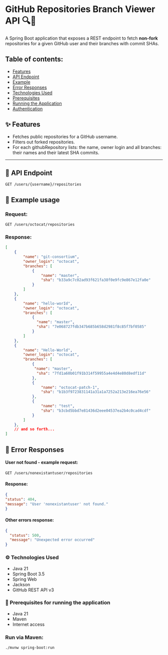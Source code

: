# GitHub Repositories Branch Viewer API 🔍🐙

A Spring Boot application that exposes a REST endpoint to fetch **non-fork** repositories for a given GitHub user and their branches with commit SHAs.


Table of contents:
---
- [Features](#features)
- [API Endpoint](#api-endpoint)
- [Example](#example)
- [Error Responses](#error-responses)
- [Technologies Used](#technologies-used)
- [Prerequisites](#prerequisites-for-running-the-application)
- [Running the Application](#run-via-maven)
- [Authentication](#authentication)

## ✨ Features

- Fetches public repositories for a GitHub username.
- Filters out forked repositories.
- For each githubRepository lists:
  the name, owner login and all branches: their names and their latest SHA commits.

---

## 🔗 API Endpoint

```http
GET /users/{username}/repositories
```

## 🧠 Example usage

### Request:

```http
GET /users/octocat/repositories
```


### Response:
```json
[
    {
        "name": "git-consortium",
        "owner_login": "octocat",
        "branches": [
            {
                "name": "master",
                "sha": "b33a9c7c02ad93f621fa38f0e9fc9e867e12fa0e"
            }
        ]
    },
    {
        "name": "hello-worId",
        "owner_login": "octocat",
        "branches": [
            {
              "name": "master",
              "sha": "7e068727fdb347b685b658d2981f8c85f7bf0585"
            }
        ]
    },
    {
        "name": "Hello-World",
        "owner_login": "octocat",
        "branches": [
            {
             "name": "master",
              "sha": "7fd1a60b01f91b314f59955a4e4d4e80d8edf11d"
            },
            {
                "name": "octocat-patch-1",
                "sha": "b1b3f9723831141a31a1a7252a213e216ea76e56"
            },
            {
                "name": "test",
                "sha": "b3cbd5bbd7e81436d2eee04537ea2b4c0cad4cdf"
            }
        ]
    },
    // and so forth...
]
```

## 🧯 Error Responses

#### User not found - example request:
```
GET /users/nonexistantuser/repositories
```
#### Response:
```json
{
"status": 404,
"message": "User 'nonexistantuser' not found."
}
```

#### Other errors response:

```json
{
  "status": 500,
  "message": "Unexpected error occurred"
}
```

### ⚙️ Technologies Used
- Java 21
- Spring Boot 3.5
- Spring Web
- Jackson
- GitHub REST API v3

### 🚀 Prerequisites for running the application

- Java 21
- Maven
- Internet access

### Run via Maven:
```
./mvnw spring-boot:run
```
